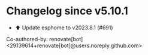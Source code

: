 # Changelog since v5.10.1
- ⬆️ Update esphome to v2023.8.1 (#691)

Co-authored-by: renovate[bot] <29139614+renovate[bot]@users.noreply.github.com> 
